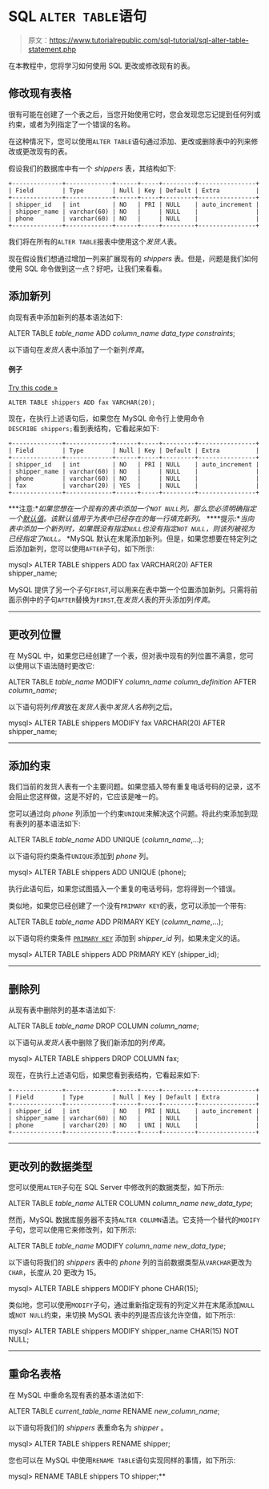 # SQL `ALTER TABLE`语句

> 原文：<https://www.tutorialrepublic.com/sql-tutorial/sql-alter-table-statement.php>

在本教程中，您将学习如何使用 SQL 更改或修改现有的表。

## 修改现有表格

很有可能在创建了一个表之后，当您开始使用它时，您会发现您忘记提到任何列或约束，或者为列指定了一个错误的名称。

在这种情况下，您可以使用`ALTER TABLE`语句通过添加、更改或删除表中的列来修改或更改现有的表。

假设我们的数据库中有一个 *shippers* 表，其结构如下:

```
+--------------+-------------+------+-----+---------+----------------+
| Field        | Type        | Null | Key | Default | Extra          |
+--------------+-------------+------+-----+---------+----------------+
| shipper_id   | int         | NO   | PRI | NULL    | auto_increment |
| shipper_name | varchar(60) | NO   |     | NULL    |                |
| phone        | varchar(60) | NO   |     | NULL    |                |
+--------------+-------------+------+-----+---------+----------------+

```

我们将在所有的`ALTER TABLE`报表中使用这个*发货人*表。

现在假设我们想通过增加一列来扩展现有的 *shippers* 表。但是，问题是我们如何使用 SQL 命令做到这一点？好吧，让我们来看看。

## 添加新列

向现有表中添加新列的基本语法如下:

ALTER TABLE *table_name* ADD *column_name* *data_type* *constraints*;

以下语句在*发货人*表中添加了一个新列*传真*。

#### 例子

[Try this code »](../codelab.php?topic=sql&file=add-a-new-column-to-the-table "Try this code using online Editor")

```
ALTER TABLE shippers ADD fax VARCHAR(20);
```

现在，在执行上述语句后，如果您在 MySQL 命令行上使用命令`DESCRIBE shippers;`看到表结构，它看起来如下:

```
+--------------+-------------+------+-----+---------+----------------+
| Field        | Type        | Null | Key | Default | Extra          |
+--------------+-------------+------+-----+---------+----------------+
| shipper_id   | int         | NO   | PRI | NULL    | auto_increment |
| shipper_name | varchar(60) | NO   |     | NULL    |                |
| phone        | varchar(60) | NO   |     | NULL    |                |
| fax          | varchar(20) | YES  |     | NULL    |                |
+--------------+-------------+------+-----+---------+----------------+

```

 ***注意:**如果您想在一个现有的表中添加一个`NOT NULL`列，那么您必须明确指定一个[默认值](sql-constraints.php#default)。该默认值用于为表中已经存在的每一行填充新列。*  ****提示:**当向表中添加一个新列时，如果既没有指定`NULL`也没有指定`NOT NULL`，则该列被视为已经指定了`NULL`。*  *MySQL 默认在末尾添加新列。但是，如果您想要在特定列之后添加新列，您可以使用`AFTER`子句，如下所示:

mysql> ALTER TABLE shippers ADD fax VARCHAR(20) AFTER shipper_name;

MySQL 提供了另一个子句`FIRST`,可以用来在表中第一个位置添加新列。只需将前面示例中的子句`AFTER`替换为`FIRST`,在*发货人*表的开头添加列*传真*。

* * *

## 更改列位置

在 MySQL 中，如果您已经创建了一个表，但对表中现有的列位置不满意，您可以使用以下语法随时更改它:

ALTER TABLE *table_name*
MODIFY *column_name* *column_definition* AFTER *column_name*;

以下语句将列*传真*放在*发货人*表中*发货人名称*列之后。

mysql> ALTER TABLE shippers MODIFY fax VARCHAR(20) AFTER shipper_name;

* * *

## 添加约束

我们当前的发货人表有一个主要问题。如果您插入带有重复电话号码的记录，这不会阻止您这样做，这是不好的，它应该是唯一的。

您可以通过向 *phone* 列添加一个约束`UNIQUE`来解决这个问题。将此约束添加到现有表列的基本语法如下:

ALTER TABLE *table_name* ADD UNIQUE (*column_name*,...);

以下语句将约束条件`UNIQUE`添加到 *phone* 列。

mysql> ALTER TABLE shippers ADD UNIQUE (phone);

执行此语句后，如果您试图插入一个重复的电话号码，您将得到一个错误。

类似地，如果您已经创建了一个没有`PRIMARY KEY`的表，您可以添加一个带有:

ALTER TABLE *table_name* ADD PRIMARY KEY (*column_name*,...);

以下语句将约束条件 [`PRIMARY KEY`](sql-constraints.php#primary-key) 添加到 *shipper_id* 列，如果未定义的话。

mysql> ALTER TABLE shippers ADD PRIMARY KEY (shipper_id);

* * *

## 删除列

从现有表中删除列的基本语法如下:

ALTER TABLE *table_name* DROP COLUMN *column_name*;

以下语句从*发货人*表中删除了我们新添加的列*传真*。

mysql> ALTER TABLE shippers DROP COLUMN fax;

现在，在执行上述语句后，如果您看到表结构，它看起来如下:

```
+--------------+-------------+------+-----+---------+----------------+
| Field        | Type        | Null | Key | Default | Extra          |
+--------------+-------------+------+-----+---------+----------------+
| shipper_id   | int         | NO   | PRI | NULL    | auto_increment |
| shipper_name | varchar(60) | NO   |     | NULL    |                |
| phone        | varchar(20) | NO   | UNI | NULL    |                |
+--------------+-------------+------+-----+---------+----------------+

```

* * *

## 更改列的数据类型

您可以使用`ALTER`子句在 SQL Server 中修改列的数据类型，如下所示:

ALTER TABLE *table_name* ALTER COLUMN *column_name* *new_data_type*;

然而，MySQL 数据库服务器不支持`ALTER COLUMN`语法。它支持一个替代的`MODIFY`子句，您可以使用它来修改列，如下所示:

ALTER TABLE *table_name* MODIFY *column_name* *new_data_type*;

以下语句将我们的 *shippers* 表中的 *phone* 列的当前数据类型从`VARCHAR`更改为`CHAR`，长度从 20 更改为 15。

mysql> ALTER TABLE shippers MODIFY phone CHAR(15);

类似地，您可以使用`MODIFY`子句，通过重新指定现有的列定义并在末尾添加`NULL`或`NOT NULL`约束，来切换 MySQL 表中的列是否应该允许空值，如下所示:

mysql> ALTER TABLE shippers MODIFY shipper_name CHAR(15) NOT NULL;

* * *

## 重命名表格

在 MySQL 中重命名现有表的基本语法如下:

ALTER TABLE *current_table_name* RENAME *new_column_name*;

以下语句将我们的 *shippers* 表重命名为 *shipper* 。

mysql> ALTER TABLE shippers RENAME shipper;

您也可以在 MySQL 中使用`RENAME TABLE`语句实现同样的事情，如下所示:

mysql> RENAME TABLE shippers TO shipper;**